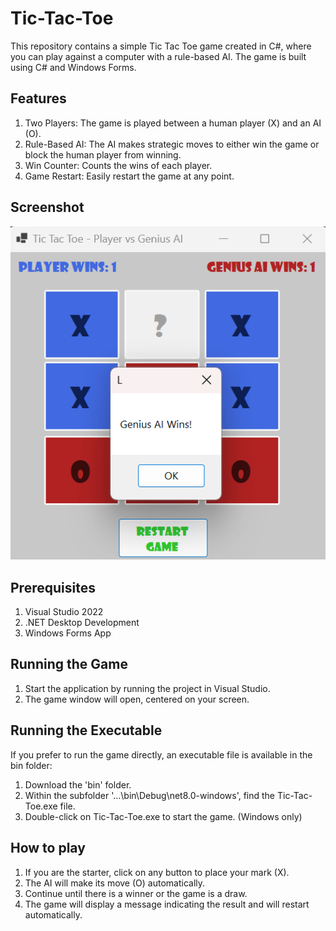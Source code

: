 # Tic-Tac-Toe

This repository contains a simple Tic Tac Toe game created in C#, where you can play against a computer with a rule-based AI. The game is built using C# and Windows Forms.

## Features

1. Two Players: The game is played between a human player (X) and an AI (O).
2. Rule-Based AI: The AI makes strategic moves to either win the game or block the human player from winning.
3. Win Counter: Counts the wins of each player.
4. Game Restart: Easily restart the game at any point.

## Screenshot

![Tic Tac Toe Game Screenshot](Tic-Tac-Toe/images/tic-tac-toe-screenshot.png)

## Prerequisites

1. Visual Studio 2022
2. .NET Desktop Development
3. Windows Forms App

## Running the Game

1. Start the application by running the project in Visual Studio.
2. The game window will open, centered on your screen.

## Running the Executable

If you prefer to run the game directly, an executable file is available in the bin folder:

1. Download the 'bin' folder.
2. Within the subfolder '...\bin\Debug\net8.0-windows\', find the Tic-Tac-Toe.exe file.
3. Double-click on Tic-Tac-Toe.exe to start the game. (Windows only)

## How to play

1. If you are the starter, click on any button to place your mark (X).
2. The AI will make its move (O) automatically.
3. Continue until there is a winner or the game is a draw.
4. The game will display a message indicating the result and will restart automatically.
